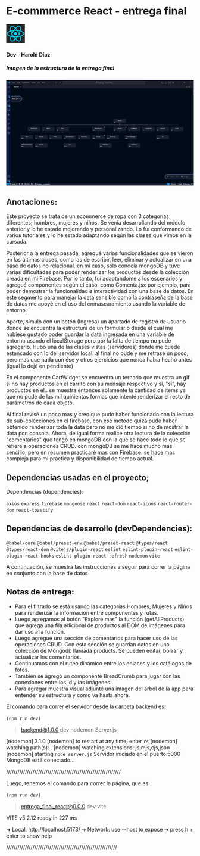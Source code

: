 # E-commmerce React - entrega final 

<div>
<img src="react-1-logo-svgrepo-com.svg" width="50"/>
</div>

#### Dev - Harold Díaz

##### Imagen de la estructura de la entrega final


![Árbol de archivos](image.png)


## Anotaciones:

Este proyecto se trata de un ecommerce de ropa con 3 categorías diferentes; hombres, mujeres y niños. Se venía desarrollando del módulo anterior y lo he estado mejorando y personalizando. Lo fuí conformando de varios tutoriales y lo he estado adaptando según las clases que vimos en la cursada.

Posterior a la entrega pasada, agregué varias funcionalidades que se vieron en las últimas clases, como las de escribir, leer, eliminar y actualizar en una base de datos no relacional. en mi caso, solo conocía mongoDB y tuve varias dificultades para poder renderizar los productos desde la colección creada en mi Firebase. Por lo tanto, fuí adaptándome a los escenarios y agregué componentes según el caso, como Comenta.jsx por ejemplo, para poder demostrar la funcionalidad e interactividad con una base de datos. En este segmento para manejar la data sensible como la contraseña de la base de datos me apoyé en el uso del enmascaramiento usando la variable de entorno.

Aparte, simulo con un botón (Ingresa) un apartado de registro de usuario donde se encuentra la estructura de un formulario desde el cual me hubiese gustado poder guardar la data ingresada en una variable de entorno usando el localStorage pero por la falta de tiempo no pude agregarlo. Hubo una de las clases vistas (servidores) donde me quedé estancado con lo del servidor local. al final no pude y me retrasé un poco, pero mas que nada con ése y otros ejercicios que nunca había hecho antes (igual lo dejé en pendiente)

En el componente CartWidget se encuentra un ternario que muestra un gif si no hay productos en el carrito con su mensaje respectivo y si, "si", hay productos en él.. se muestra entonces solamente la cantidad de items ya que no pude de las mil quinientas formas que intenté renderizar el resto de parámetros de cada objeto.

Al final revisé un poco mas y creo que pudo haber funcionado con la lectura de sub-colecciones en el firebase, con ese método quizá pude haber obtenido renderizar toda la data pero no me dió tiempo si no de mostrar la data pon consola. Ahora, de igual forma realicé otra lectura de la colección "comentarios" que tengo en mongoDB con la que se hace todo lo que se refiere a operaciones CRUD. con mongoDB se me hace mucho mas sencillo, pero en resumen practicaré mas con Firebase. se hace mas compleja para mi práctica y disponibilidad de tiempo actual.

## Dependencias usadas en el proyecto;

Dependencias (dependencies):

`axios`
`express`
`firebase`
`mongoose`
`react`
`react-dom`
`react-icons`
`react-router-dom`
`react-toastify`

## Dependencias de desarrollo (devDependencies):

`@babel/core`
`@babel/preset-env`
`@babel/preset-react`
`@types/react`
`@types/react-dom`
`@vitejs/plugin-react`
`eslint`
`eslint-plugin-react`
`eslint-plugin-react-hooks`
`eslint-plugin-react-refresh`
`nodemon`
`vite`

A continuación, se muestra las instrucciones a seguir para correr la página en conjunto con la base de datos



## Notas de entrega:

- Para el filtrado se está usando las categorías Hombres, Mujeres y Niños para renderizar la información entre componentes y rutas.
- Luego agregamos al botón "Explore mas" la función (getAllProducts) que agrega una fila adicional de productos al DOM de imágenes para dar uso a la función.
- Luego agregué una sección de comentarios para hacer uso de las operaciones CRUD. Con esta sección se guardan datos en una colección de Mongodb llamada products. Se pueden editar, borrar y actualizar los comentarios.
- Continuamos con el ruteo dinámico entre los enlaces y los catálogos de fotos.
- También se agregó un componente BreadCrumb para jugar con las conexiones entre los id y las imágenes.
- Para agregar muestra visual adjunté una imagen del árbol de la app para entender su estructura y como va hasta ahora.

El comando para correr el servidor desde la carpeta backend es:

`(npm run dev)`

> backend@1.0.0 dev
> nodemon Server.js

[nodemon] 3.1.0
[nodemon] to restart at any time, enter `rs`
[nodemon] watching path(s): _._
[nodemon] watching extensions: js,mjs,cjs,json
[nodemon] starting `node server.js`
Servidor iniciado en el puerto 5000
MongoDB está conectado...

/////////////////////////////////////////////////////////////

Luego, tenemos el comando para correr la página, que es:

`(npm run dev)`

> entrega_final_react@0.0.0 dev
> vite

VITE v5.2.12 ready in 227 ms

➜ Local: http://localhost:5173/
➜ Network: use --host to expose
➜ press h + enter to show help

///////////////////////////////////////////////////////////
